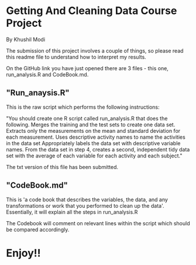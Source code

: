 Getting And Cleaning Data Course Project
======================

By Khushil Modi

The submission of this project involves a couple of things, so please read this readme file to understand how to interpret my results.

On the GitHub link you have just opened there are 3 files - this one, run_analysis.R and CodeBook.md.

"Run_anaysis.R" 
----
This is the raw script which performs the following instructions:

"You should create one R script called run_analysis.R that does the following. 
Merges the training and the test sets to create one data set.
Extracts only the measurements on the mean and standard deviation for each measurement. 
Uses descriptive activity names to name the activities in the data set
Appropriately labels the data set with descriptive variable names. 
From the data set in step 4, creates a second, independent tidy data set with the average of each variable for each activity and each subject."

The txt version of this file has been submitted.

"CodeBook.md"
----
This is 'a code book that describes the variables, the data, and any transformations or work that you performed to clean up the data'. Essentially, it will explain all the steps in run_analysis.R

The Codebook will comment on relevant lines within the script which should be compared accordingly.

Enjoy!!
===
